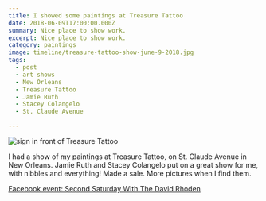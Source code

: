 ```yaml
---
title: I showed some paintings at Treasure Tattoo
date: 2018-06-09T17:00:00.000Z
summary: Nice place to show work.
excerpt: Nice place to show work.
category: paintings
image: timeline/treasure-tattoo-show-june-9-2018.jpg
tags:
  - post 
  - art shows
  - New Orleans
  - Treasure Tattoo
  - Jamie Ruth
  - Stacey Colangelo
  - St. Claude Avenue

---
```


![sign in front of Treasure Tattoo](/static/img/paintings/treasure-tattoo-show-june-9-2018.jpg "sign in front of Treasure Tattoo")

I had a show of my paintings at Treasure Tattoo, on St. Claude Avenue in New Orleans. Jamie Ruth and Stacey Colangelo put on a great show for me, with nibbles and everything!  Made a sale. More pictures when I find them.

[Facebook event: Second Saturday With The David Rhoden](https://www.facebook.com/events/2065720243753609/)